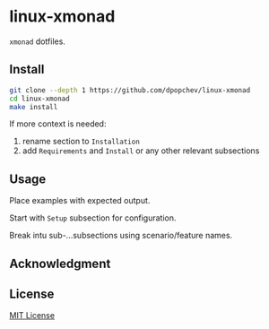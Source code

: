 # linux-xmonad

`xmonad` dotfiles.

## Install

```bash
git clone --depth 1 https://github.com/dpopchev/linux-xmonad
cd linux-xmonad
make install
```

If more context is needed:

1. rename section to `Installation`
1. add `Requirements` and `Install` or any other relevant subsections

## Usage

Place examples with expected output.

Start with `Setup` subsection for configuration.

Break intu sub-...subsections using scenario/feature names.

## Acknowledgment

## License

[MIT License](https://choosealicense.com/licenses/mit/)
